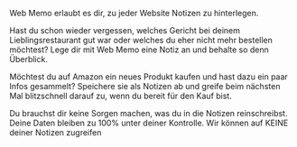 Web Memo erlaubt es dir, zu jeder Website Notizen zu hinterlegen.

Hast du schon wieder vergessen, welches Gericht bei deinem Lieblingsrestaurant gut war oder welches du eher nicht mehr bestellen möchtest? Lege dir mit Web Memo eine Notiz an und behalte so denn Überblick.

Möchtest du auf Amazon ein neues Produkt kaufen und hast dazu ein paar Infos gesammelt? Speichere sie als Notizen ab und greife beim nächsten Mal blitzschnell darauf zu, wenn du bereit für den Kauf bist.

Du brauchst dir keine Sorgen machen, was du in die Notizen reinschreibst. Deine Daten bleiben zu 100% unter deiner Kontrolle. Wir können auf KEINE deiner Notizen zugreifen
